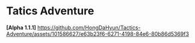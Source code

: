 # Tatics Adventure

**[Alpha 1.1.1]**
https://github.com/HongDaHyun/Tactics-Adventure/assets/101586627/e63b23f6-6271-4198-84e6-80b86d5369f3